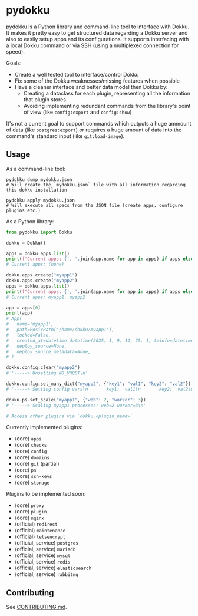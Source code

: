 # pydokku

pydokku is a Python library and command-line tool to interface with Dokku. It makes it pretty easy to get structured
data regarding a Dokku server and also to easily setup apps and its configurations. It supports interfacing with a
local Dokku command or via SSH (using a multiplexed connection for speed).

Goals:
- Create a well tested tool to interface/control Dokku
- Fix some of the Dokku weaknesses/missing features when possible
- Have a cleaner interface and better data model then Dokku by:
  - Creating a dataclass for each plugin, representing all the information that plugin stores
  - Avoiding implementing redundant commands from the library's point of view (like `config:export` and `config:show`)

It's not a current goal to support commands which outputs a huge ammount of data (like `postgres:export`) or requires a
huge amount of data into the command's standard input (like `git:load-image`).

## Usage

As a command-line tool:

```shell
pydokku dump mydokku.json
# Will create the `mydokku.json` file with all information regarding this dokku installation

pydokku apply mydokku.json
# Will execute all specs from the JSON file (create apps, configure plugins etc.)
```

As a Python library:

```python
from pydokku import Dokku

dokku = Dokku()

apps = dokku.apps.list()
print(f"Current apps: {', '.join(app.name for app in apps) if apps else '(none)'}")
# Current apps: (none)

dokku.apps.create("myapp1")
dokku.apps.create("myapp2")
apps = dokku.apps.list()
print(f"Current apps: {', '.join(app.name for app in apps) if apps else '(none)'}")
# Current apps: myapp1, myapp2

app = apps[0]
print(app)
# App(
#   name='myapp1',
#   path=PosixPath('/home/dokku/myapp1'),
#   locked=False,
#   created_at=datetime.datetime(2025, 1, 9, 14, 25, 1, tzinfo=datetime.timezone(datetime.timedelta(days=-1, seconds=75600), '-03')),
#   deploy_source=None,
#   deploy_source_metadata=None,
# )

dokku.config.clear("myapp2")
# '-----> Unsetting NO_VHOST\n'

dokku.config.set_many_dict("myapp2", {"key1": "val1", "key2": "val2"})
# '-----> Setting config vars\n       key1:  val1\n       key2:  val2\n'

dokku.ps.set_scale("myapp1", {"web": 2, "worker": 3})
# '-----> Scaling myapp1 processes: web=2 worker=3\n'

# Access other plugins via `dokku.<plugin_name>`
```

Currently implemented plugins:
- (core) `apps`
- (core) `checks`
- (core) `config`
- (core) `domains`
- (core) `git` (partial)
- (core) `ps`
- (core) `ssh-keys`
- (core) `storage`

Plugins to be implemented soon:
- (core) `proxy`
- (core) `plugin`
- (core) `nginx`
- (official) `redirect`
- (official) `maintenance`
- (official) `letsencrypt`
- (official, service) `postgres`
- (official, service) `mariadb`
- (official, service) `mysql`
- (official, service) `redis`
- (official, service) `elasticsearch`
- (official, service) `rabbitmq`

## Contributing

See [CONTRIBUTING.md](CONTRIBUTING.md).
